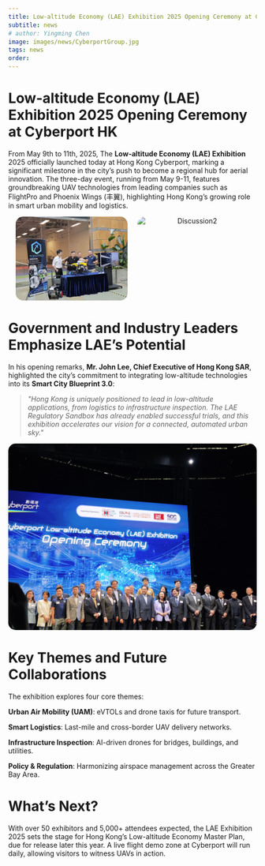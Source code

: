 ```yaml
---
title: Low-altitude Economy (LAE) Exhibition 2025 Opening Ceremony at Cyberport HK
subtitle: news
# author: Yingming Chen
image: images/news/CyberportGroup.jpg
tags: news
order: 
---
```


# Low-altitude Economy (LAE) Exhibition 2025 Opening Ceremony at Cyberport HK

From May 9th to 11th, 2025, The **Low-altitude Economy (LAE) Exhibition** 2025 officially launched today at Hong Kong Cyberport, marking a significant milestone in the city’s push to become a regional hub for aerial innovation. The three-day event, running from May 9-11, features groundbreaking UAV technologies from leading companies such as FlightPro and Phoenix Wings (丰翼), highlighting Hong Kong’s growing role in smart urban mobility and logistics.

<div style="text-align: center; margin-bottom: 20px; display: flex; justify-content: center; gap: 20px;">
  <img src="https://github.com/PolyU-TASLAB/polyu-taslab.github.io/raw/main/images/news/FlightProEx.jpg" alt="Banner" 
       style="width: 45%; height: auto; object-fit: cover; border-radius: 15px;">
    <img src="https://github.com/PolyU-TASLAB/polyu-taslab.github.io/raw/main/images/news/Jiusi/PhoenixWingsEX.jpg" alt="Discussion2" 
        style="width: 45%; height: auto; object-fit: cover; border-radius: 15px;">
</div>

# Government and Industry Leaders Emphasize LAE’s Potential

In his opening remarks, **Mr. John Lee, Chief Executive of Hong Kong SAR**, highlighted the city’s commitment to integrating low-altitude technologies into its **Smart City Blueprint 3.0**:

> *"Hong Kong is uniquely positioned to lead in low-altitude applications, from logistics to infrastructure inspection. The LAE Regulatory Sandbox has already enabled successful trials, and this exhibition accelerates our vision for a connected, automated urban sky."*

<div style="text-align: center; margin-bottom: 20px; display: flex; justify-content: center; gap: 20px;">
  <img src="https://github.com/PolyU-TASLAB/polyu-taslab.github.io/raw/main/images/news/CyberportGroup.jpg" alt="Banner" 
       style="width: 100%; height: auto; object-fit: cover; border-radius: 15px;">
</div>

# Key Themes and Future Collaborations
The exhibition explores four core themes:

**Urban Air Mobility (UAM)**: eVTOLs and drone taxis for future transport.

**Smart Logistics**: Last-mile and cross-border UAV delivery networks.

**Infrastructure Inspection**: AI-driven drones for bridges, buildings, and utilities.

**Policy & Regulation**: Harmonizing airspace management across the Greater Bay Area.

# What’s Next?
With over 50 exhibitors and 5,000+ attendees expected, the LAE Exhibition 2025 sets the stage for Hong Kong’s Low-altitude Economy Master Plan, due for release later this year. A live flight demo zone at Cyberport will run daily, allowing visitors to witness UAVs in action.
